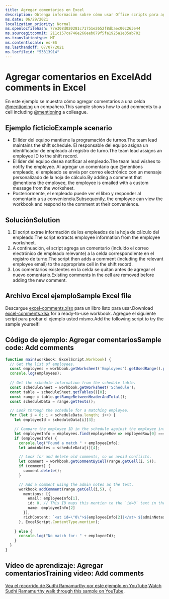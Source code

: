 ```yaml
---
title: Agregar comentarios en Excel
description: Obtenga información sobre cómo usar Office scripts para agregar comentarios en una hoja de cálculo.
ms.date: 06/29/2021
localization_priority: Normal
ms.openlocfilehash: 77e308d020281c71751e2652f8dbaec00c263e44
ms.sourcegitcommit: 211c157ca746e266eeb079f5fa1925a1e35ab702
ms.translationtype: MT
ms.contentlocale: es-ES
ms.lasthandoff: 07/07/2021
ms.locfileid: "53313914"
---
```

# <a name="add-comments-in-excel"></a><span data-ttu-id="ac2a2-103">Agregar comentarios en Excel</span><span class="sxs-lookup"><span data-stu-id="ac2a2-103">Add comments in Excel</span></span>

<span data-ttu-id="ac2a2-104">En este ejemplo se muestra cómo agregar comentarios a una celda [@mentioning](https://support.microsoft.com/office/90701709-5dc1-41c7-aa48-b01d4a46e8c7) un compañero.</span><span class="sxs-lookup"><span data-stu-id="ac2a2-104">This sample shows how to add comments to a cell including [@mentioning](https://support.microsoft.com/office/90701709-5dc1-41c7-aa48-b01d4a46e8c7) a colleague.</span></span>

## <a name="example-scenario"></a><span data-ttu-id="ac2a2-105">Ejemplo ficticio</span><span class="sxs-lookup"><span data-stu-id="ac2a2-105">Example scenario</span></span>

* <span data-ttu-id="ac2a2-106">El líder del equipo mantiene la programación de turnos.</span><span class="sxs-lookup"><span data-stu-id="ac2a2-106">The team lead maintains the shift schedule.</span></span> <span data-ttu-id="ac2a2-107">El responsable del equipo asigna un identificador de empleado al registro de turno.</span><span class="sxs-lookup"><span data-stu-id="ac2a2-107">The team lead assigns an employee ID to the shift record.</span></span>
* <span data-ttu-id="ac2a2-108">El líder del equipo desea notificar al empleado.</span><span class="sxs-lookup"><span data-stu-id="ac2a2-108">The team lead wishes to notify the employee.</span></span> <span data-ttu-id="ac2a2-109">Al agregar un comentario que @mentions empleado, el empleado se envía por correo electrónico con un mensaje personalizado de la hoja de cálculo.</span><span class="sxs-lookup"><span data-stu-id="ac2a2-109">By adding a comment that @mentions the employee, the employee is emailed with a custom message from the worksheet.</span></span>
* <span data-ttu-id="ac2a2-110">Posteriormente, el empleado puede ver el libro y responder al comentario a su conveniencia.</span><span class="sxs-lookup"><span data-stu-id="ac2a2-110">Subsequently, the employee can view the workbook and respond to the comment at their convenience.</span></span>

## <a name="solution"></a><span data-ttu-id="ac2a2-111">Solución</span><span class="sxs-lookup"><span data-stu-id="ac2a2-111">Solution</span></span>

1. <span data-ttu-id="ac2a2-112">El script extrae información de los empleados de la hoja de cálculo del empleado.</span><span class="sxs-lookup"><span data-stu-id="ac2a2-112">The script extracts employee information from the employee worksheet.</span></span>
1. <span data-ttu-id="ac2a2-113">A continuación, el script agrega un comentario (incluido el correo electrónico de empleado relevante) a la celda correspondiente en el registro de turno.</span><span class="sxs-lookup"><span data-stu-id="ac2a2-113">The script then adds a comment (including the relevant employee email) to the appropriate cell in the shift record.</span></span>
1. <span data-ttu-id="ac2a2-114">Los comentarios existentes en la celda se quitan antes de agregar el nuevo comentario.</span><span class="sxs-lookup"><span data-stu-id="ac2a2-114">Existing comments in the cell are removed before adding the new comment.</span></span>

## <a name="sample-excel-file"></a><span data-ttu-id="ac2a2-115">Archivo Excel ejemplo</span><span class="sxs-lookup"><span data-stu-id="ac2a2-115">Sample Excel file</span></span>

<span data-ttu-id="ac2a2-116">Descargue <a href="excel-comments.xlsx">excel-comments.xlsx</a> para un libro listo para usar.</span><span class="sxs-lookup"><span data-stu-id="ac2a2-116">Download <a href="excel-comments.xlsx">excel-comments.xlsx</a> for a ready-to-use workbook.</span></span> <span data-ttu-id="ac2a2-117">Agregue el siguiente script para probar el ejemplo usted mismo.</span><span class="sxs-lookup"><span data-stu-id="ac2a2-117">Add the following script to try the sample yourself!</span></span>

## <a name="sample-code-add-comments"></a><span data-ttu-id="ac2a2-118">Código de ejemplo: Agregar comentarios</span><span class="sxs-lookup"><span data-stu-id="ac2a2-118">Sample code: Add comments</span></span>

```TypeScript
function main(workbook: ExcelScript.Workbook) {
  // Get the list of employees.
  const employees = workbook.getWorksheet('Employees').getUsedRange().getTexts();
  console.log(employees); 
  
  // Get the schedule information from the schedule table.
  const scheduleSheet = workbook.getWorksheet('Schedule');
  const table = scheduleSheet.getTables()[0];
  const range = table.getRangeBetweenHeaderAndTotal();
  const scheduleData = range.getTexts();

  // Look through the schedule for a matching employee.
  for (let i = 0; i < scheduleData.length; i++) {
    let employeeId = scheduleData[i][3];

    // Compare the employee ID in the schedule against the employee information table.
    let employeeInfo = employees.find(employeeRow => employeeRow[0] === employeeId);
    if (employeeInfo) {
      console.log("Found a match " + employeeInfo);
      let adminNotes = scheduleData[i][4];

      // Look for and delete old comments, so we avoid conflicts.
      let comment = workbook.getCommentByCell(range.getCell(i, 5));
      if (comment) {
        comment.delete();
      }

      // Add a comment using the admin notes as the text.
      workbook.addComment(range.getCell(i,5), {
        mentions: [{
          email: employeeInfo[1],
          id: 0, // This ID maps this mention to the `id=0` text in the comment.
          name: employeeInfo[2]
        }],
        richContent: `<at id=\"0\">${employeeInfo[2]}</at> ${adminNotes}`
      }, ExcelScript.ContentType.mention);        
      
    } else {
      console.log("No match for: " + employeeId);
    }
  }
}
```

## <a name="training-video-add-comments"></a><span data-ttu-id="ac2a2-119">Vídeo de aprendizaje: Agregar comentarios</span><span class="sxs-lookup"><span data-stu-id="ac2a2-119">Training video: Add comments</span></span>

<span data-ttu-id="ac2a2-120">[Vea el recorrido de Sudhi Ramamurthy por este ejemplo en YouTube](https://youtu.be/CpR78nkaOFw).</span><span class="sxs-lookup"><span data-stu-id="ac2a2-120">[Watch Sudhi Ramamurthy walk through this sample on YouTube](https://youtu.be/CpR78nkaOFw).</span></span>
